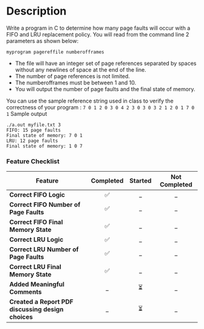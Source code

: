 # Description

Write a program in C to determine how many page faults will occur with a FIFO and LRU replacement policy. You will read from the command line 2 parameters as shown below:

```myprogram pagereffile numberofframes```

- The file will have an integer set of page references separated by spaces without any newlines of space at the end of the line. 
- The number of page references is not limited. 
- The numberofframes must be between 1 and 10. 
- You will output the number of page faults and the final state of memory.

You can use the sample reference string used in class to verify the correctness of your program : 
```7 0 1 2 0 3 0 4 2 3 0 3 0 3 2 1 2 0 1 7 0 1```
Sample output

```
./a.out myfile.txt 3
FIFO: 15 page faults
Final state of memory: 7 0 1 
LRU: 12 page faults
Final state of memory: 1 0 7 
```
### Feature Checklist

| Feature                                | Completed | Started | Not Completed |
|----------------------------------------|:---------:|:-------:|:-------------:|
| **Correct FIFO Logic**                 |     ✅     |    _    |      _       |
| **Correct FIFO Number of Page Faults** |     ✅     |    _    |      _       |
| **Correct FIFO Final Memory State**    |     ✅     |    _    |      _       |
| **Correct LRU Logic**                  |     ✅     |    _    |      _       |
| **Correct LRU Number of Page Faults**  |     ✅     |    _    |      _       |
| **Correct LRU Final Memory State**     |     ✅     |    _    |      _       |
| **Added Meaningful Comments**          |     _     |    ⏳    |      _       |
| **Created a Report PDF discussing design choices**     |     _     |    ⏳    |      _       |

